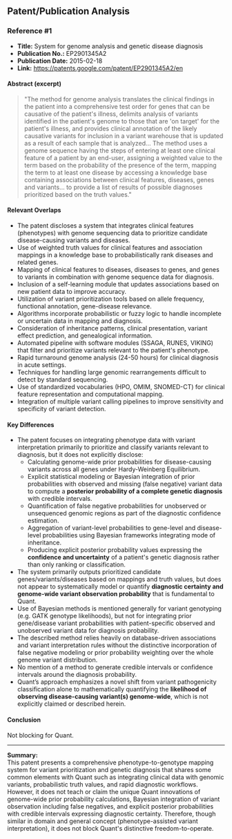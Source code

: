 ## Patent/Publication Analysis

### Reference #1

- **Title:** System for genome analysis and genetic disease diagnosis
- **Publication No.:** EP2901345A2
- **Publication Date:** 2015-02-18
- **Link:** https://patents.google.com/patent/EP2901345A2/en

#### Abstract (excerpt)

> "The method for genome analysis translates the clinical findings in the patient into a comprehensive test order for genes that can be causative of the patient's illness, delimits analysis of variants identified in the patient's genome to those that are 'on target' for the patient's illness, and provides clinical annotation of the likely causative variants for inclusion in a variant warehouse that is updated as a result of each sample that is analyzed... The method uses a genome sequence having the steps of entering at least one clinical feature of a patient by an end-user, assigning a weighted value to the term based on the probability of the presence of the term, mapping the term to at least one disease by accessing a knowledge base containing associations between clinical features, diseases, genes and variants... to provide a list of results of possible diagnoses prioritized based on the truth values."

#### Relevant Overlaps

- The patent discloses a system that integrates clinical features (phenotypes) with genome sequencing data to prioritize candidate disease-causing variants and diseases.
- Use of weighted truth values for clinical features and association mappings in a knowledge base to probabilistically rank diseases and related genes.
- Mapping of clinical features to diseases, diseases to genes, and genes to variants in combination with genome sequence data for diagnosis.
- Inclusion of a self-learning module that updates associations based on new patient data to improve accuracy.
- Utilization of variant prioritization tools based on allele frequency, functional annotation, gene-disease relevance.
- Algorithms incorporate probabilistic or fuzzy logic to handle incomplete or uncertain data in mapping and diagnosis.
- Consideration of inheritance patterns, clinical presentation, variant effect prediction, and genealogical information.
- Automated pipeline with software modules (SSAGA, RUNES, VIKING) that filter and prioritize variants relevant to the patient's phenotype.
- Rapid turnaround genome analysis (24-50 hours) for clinical diagnosis in acute settings.
- Techniques for handling large genomic rearrangements difficult to detect by standard sequencing.
- Use of standardized vocabularies (HPO, OMIM, SNOMED-CT) for clinical feature representation and computational mapping.
- Integration of multiple variant calling pipelines to improve sensitivity and specificity of variant detection.

#### Key Differences

- The patent focuses on integrating phenotype data with variant interpretation primarily to prioritize and classify variants relevant to diagnosis, but it does not explicitly disclose:
  - Calculating genome-wide prior probabilities for disease-causing variants across all genes under Hardy-Weinberg Equilibrium.
  - Explicit statistical modeling or Bayesian integration of prior probabilities with observed and missing (false negative) variant data to compute a **posterior probability of a complete genetic diagnosis** with credible intervals.
  - Quantification of false negative probabilities for unobserved or unsequenced genomic regions as part of the diagnostic confidence estimation.
  - Aggregation of variant-level probabilities to gene-level and disease-level probabilities using Bayesian frameworks integrating mode of inheritance.
  - Producing explicit posterior probability values expressing the **confidence and uncertainty** of a patient's genetic diagnosis rather than only ranking or classification.
- The system primarily outputs prioritized candidate genes/variants/diseases based on mappings and truth values, but does not appear to systematically model or quantify **diagnostic certainty and genome-wide variant observation probability** that is fundamental to Quant.
- Use of Bayesian methods is mentioned generally for variant genotyping (e.g. GATK genotype likelihoods), but not for integrating prior gene/disease variant probabilities with patient-specific observed and unobserved variant data for diagnosis probability.
- The described method relies heavily on database-driven associations and variant interpretation rules without the distinctive incorporation of false negative modeling or prior probability weighting over the whole genome variant distribution.
- No mention of a method to generate credible intervals or confidence intervals around the diagnosis probability.
- Quant’s approach emphasizes a novel shift from variant pathogenicity classification alone to mathematically quantifying the **likelihood of observing disease-causing variant(s) genome-wide**, which is not explicitly claimed or described herein.

#### Conclusion

Not blocking for Quant.

---

**Summary:**  
This patent presents a comprehensive phenotype-to-genotype mapping system for variant prioritization and genetic diagnosis that shares some common elements with Quant such as integrating clinical data with genomic variants, probabilistic truth values, and rapid diagnostic workflows. However, it does not teach or claim the unique Quant innovations of genome-wide prior probability calculations, Bayesian integration of variant observation including false negatives, and explicit posterior probabilities with credible intervals expressing diagnostic certainty. Therefore, though similar in domain and general concept (phenotype-assisted variant interpretation), it does not block Quant's distinctive freedom-to-operate.
